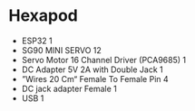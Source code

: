 # Hexapod
- ESP32    1
- SG90 MINI SERVO    12
- Servo Motor 16 Channel Driver (PCA9685)    1
- DC Adapter 5V 2A with Double Jack    1
- ”Wires 20 Cm“ Female To Female Pin    4
- DC jack adapter Female 1
- USB 1

